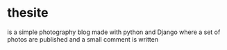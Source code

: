 # thesite

is a simple photography blog made with python and Django where a set of photos are published and a small comment is written
